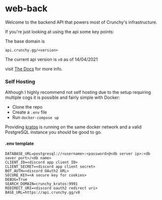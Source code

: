 # web-back
Welcome to the backend API that powers most of Crunchy's infrastructure.

If you're just looking at using the api some key points:

The base domain is 
```
api.crunchy.gg/<version>
```

The current api version is `v0` as of 14/04/2021

visit [The Docs](https://api.crunchy.gg/v0/docs) for more info.

### Self Hosting
Although I highly recommend not self hosting due to the setup requiring multiple
cogs it is possible and fairly simple with Docker:

- Clone the repo
- Create a `.env` file
- Run `docker-compose up`

Providing [kratos](https://github.com/Crunchy-Bot/kratos) is running on
the same docker network and a valid PostgreSQL instance you should be good to go.


#### .env template
```
DATABASE_URL=postgresql://<username>:<password>@<db server ip>:<db sever port>/<db name>
CLIENT_ID=<discord app client ID>
CLIENT_SECRET=<discord app client secret>
BOT_AUTH=<discord OAuth2 URL>
SECURE_KEY=<A secure key for cookies>
DEBUG=True
SEARCH_DOMAIN=crunchy_kratos:9991
REDIRECT_URI=<discord oauth2 redirect uri>
BASE_URL=https://api.crunchy.gg/v0
```